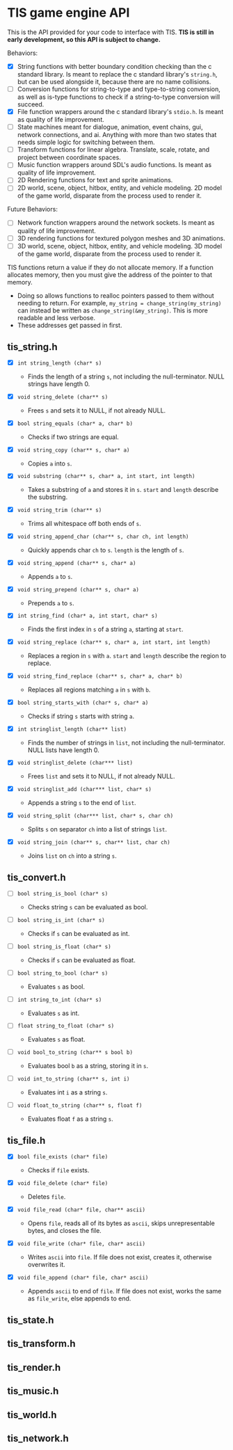 # TIS game engine API

This is the API provided for your code to interface with TIS.
**TIS is still in early development, so this API is subject to change.**

Behaviors:
- [x] String functions with better boundary condition checking than the c 
standard library. Is meant to replace the c standard library's `string.h`, but 
can be used alongside it, because there are no name collisions.
- [ ] Conversion functions for string-to-type and type-to-string conversion, as 
well as is-type functions to check if a string-to-type conversion will succeed.
- [x] File function wrappers around the c standard library's `stdio.h`.
Is meant as quality of life improvement.
- [ ] State machines meant for dialogue, animation, event chains, gui, network 
connections, and ai. Anything with more than two states that needs simple logic 
for switching between them.
- [ ] Transform functions for linear algebra. Translate, scale, rotate, and 
project between coordinate spaces.
- [ ] Music function wrappers around SDL's audio functions. Is meant as quality 
of life improvement.
- [ ] 2D Rendering functions for text and sprite animations.
- [ ] 2D world, scene, object, hitbox, entity, and vehicle modeling. 2D model 
of the game world, disparate from the process used to render it.

Future Behaviors:
- [ ] Network function wrappers around the network sockets. Is meant as quality 
of life improvement.
- [ ] 3D rendering functions for textured polygon meshes and 3D animations.
- [ ] 3D world, scene, object, hitbox, entity, and vehicle modeling. 3D model 
of the game world, disparate from the process used to render it.

TIS functions return a value if they do not allocate memory. If a function 
allocates memory, then you must give the address of the pointer to that memory. 
- Doing so allows functions to realloc pointers passed to them without needing 
to return. For example, `my_string = change_string(my_string)` can instead be 
written as `change_string(&my_string)`. This is more readable and less verbose.
- These addresses get passed in first.

## tis_string.h

- [x] `int string_length (char* s)`
	- Finds the length of a string `s`, not including the null-terminator. NULL 
strings have length 0.

- [x] `void string_delete (char** s)`
	- Frees `s` and sets it to NULL, if not already NULL.

- [x] `bool string_equals (char* a, char* b)`
	- Checks if two strings are equal.

- [x] `void string_copy (char** s, char* a)`
	- Copies `a` into `s`.

- [x] `void substring (char** s, char* a, int start, int length)`
	- Takes a substring of `a` and stores it in `s`. `start` and `length`
describe the substring.

- [x] `void string_trim (char** s)`
	- Trims all whitespace off both ends of `s`.

- [x] `void string_append_char (char** s, char ch, int length)`
	- Quickly appends char `ch` to `s`. `length` is the length of `s`.

- [x] `void string_append (char** s, char* a)`
	- Appends `a` to `s`.

- [x] `void string_prepend (char** s, char* a)`
	- Prepends `a` to `s`.

- [x] `int string_find (char* a, int start, char* s)`
	- Finds the first index in `s` of a string `a`, starting at `start`.

- [x] `void string_replace (char** s, char* a, int start, int length)`
	- Replaces a region in `s` with `a`. `start` and `length` describe the 
region to replace.

- [x] `void string_find_replace (char** s, char* a, char* b)`
	- Replaces all regions matching `a` in `s` with `b`.

- [x] `bool string_starts_with (char* s, char* a)`
	- Checks if string `s` starts with string `a`.

- [x] `int stringlist_length (char** list)`
	- Finds the number of strings in `list`, not including the null-terminator. 
NULL lists have length 0.

- [x] `void stringlist_delete (char*** list)`
	- Frees `list` and sets it to NULL, if not already NULL.

- [x] `void stringlist_add (char*** list, char* s)`
	- Appends a string `s` to the end of `list`.

- [x] `void string_split (char*** list, char* s, char ch)`
	- Splits `s` on separator `ch` into a list of strings `list`.

- [x] `void string_join (char** s, char** list, char ch)`
	- Joins `list` on `ch` into a string `s`.

## tis_convert.h

- [ ] `bool string_is_bool (char* s)`
	- Checks string `s` can be evaluated as bool.

- [ ] `bool string_is_int (char* s)`
	- Checks if `s` can be evaluated as int.

- [ ] `bool string_is_float (char* s)`
	- Checks if `s` can be evaluated as float.

- [ ] `bool string_to_bool (char* s)`
	- Evaluates `s` as bool.

- [ ] `int string_to_int (char* s)`
	- Evaluates `s` as int.

- [ ] `float string_to_float (char* s)`
	- Evaluates `s` as float.

- [ ] `void bool_to_string (char** s bool b)`
	- Evaluates bool `b` as a string, storing it in `s`.

- [ ] `void int_to_string (char** s, int i)`
	- Evaluates int `i` as a string `s`.

- [ ] `void float_to_string (char** s, float f)`
	- Evaluates float `f` as a string `s`.

## tis_file.h

- [x] `bool file_exists (char* file)`
	- Checks if `file` exists.

- [x] `void file_delete (char* file)`
	- Deletes `file`.

- [x] `void file_read (char* file, char** ascii)`
	- Opens `file`, reads all of its bytes as `ascii`, skips unrepresentable 
bytes, and closes the file.

- [x] `void file_write (char* file, char* ascii)`
	- Writes `ascii` into `file`. If file does not exist, creates it, otherwise 
overwrites it.

- [x] `void file_append (char* file, char* ascii)`
	- Appends `ascii` to end of `file`. If file does not exist, works the same 
as `file_write`, else appends to end.

## tis_state.h

## tis_transform.h

## tis_render.h

## tis_music.h

## tis_world.h

## tis_network.h


